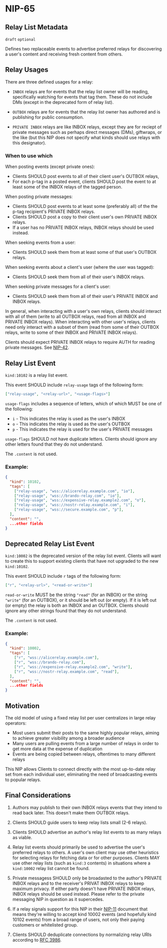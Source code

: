 NIP-65
======

Relay List Metadata
-------------------

`draft` `optional`

Defines two replaceable events to advertise preferred relays for discovering a user's content and receiving fresh content from others.

Relay Usages
------------

There are three defined usages for a relay:

- `INBOX` relays are for events that the relay list owner will be reading, specifically watching for events that tag them. These do not include DMs (except in the deprecated form of relay list).

- `OUTBOX` relays are for events that the relay list owner has authored and is publishing for public consumption.

- `PRIVATE INBOX` relays are like INBOX relays, except they are for reciept of private messages such as perhaps direct messages (DMs), giftwraps, or the like (but this NIP does not specify what kinds should use relays with this designator).

### When to use which

When posting events (except private ones):

- Clients SHOULD post events to all of their client user's OUTBOX relays,
- For each p-tag in a posted event, clients SHOULD post the event to at least some of the INBOX relays of the tagged person.

When posting private messages:

- Clients SHOULD post events to at least some (preferably all) of the the p-tag recipient's PRIVATE INBOX relays.
- Clients SHOULD post a copy to their client user's own PRIVATE INBOX relays.
- If a user has no PRIVATE INBOX relays, INBOX relays should be used instead.

When seeking events from a user:

- Clients SHOULD seek them from at least some of that user's OUTBOX relays.

When seeking events about a client's user (where the user was tagged):

- Clients SHOULD seek them from all of their user's INBOX relays.

When seeking private messages for a client's user:

- Clients SHOULD seek them from all of their user's PRIVATE INBOX and INBOX relays.

In general, when interacting with a user's own relays, clients should interact with all of them (write to all OUTBOX relays, read from all INBOX and PRIVATE INBOX relays). When interacting with other user's relays, clients need only interact with a subset of them (read from some of their OUTBOX relays, write to some of their INBOX and PRIVATE INBOX relays).

Clients should expect PRIVATE INBOX relays to require AUTH for reading private messages. See [NIP-42](42.md).

Relay List Event
----------------

`kind:10102` is a relay list event.

This event SHOULD include `relay-usage` tags of the following form:

```json
["relay-usage", "<relay-url>", "<usage-flags>"]
```

`usage-flags` includes a sequence of letters, which of which MUST be one of the following:

- `i` - This indicates the relay is used as the user's INBOX
- `o` - This indicates the relay is used as the user's OUTBOX
- `p` - This indicates the relay is used for the user's PRIVATE messages

`usage-flags` SHOULD not have duplicate letters. Clients should ignore any other letters found that they do not understand.

The `.content` is not used.

### Example:

```json
{
  "kind": 10102,
  "tags": [
    ["relay-usage", "wss://alicerelay.example.com", "io"],
    ["relay-usage", "wss://brando-relay.com", "io"],
    ["relay-usage", "wss://expensive-relay.example2.com", "o"],
    ["relay-usage", "wss://nostr-relay.example.com", "i"],
    ["relay-usage", "wss://secure.example.com", "p"],
  ],
  "content": "",
  ...other fields
}
```

Deprecated Relay List Event
---------------------------

`kind:10002` is the deprecated version of the relay list event. Clients will want to create this to support existing clients that have not upgraded to the new `kind:10102`.

This event SHOULD include `r` tags of the following form:

```json
["r", "<relay-url>", "<read-or-write>"]
```
`read-or-write` MUST be the string `"read"` (for an INBOX) or the string `"write"` (for an OUTBOX), or it should be left out (or empty). If it is left out (or empty) the relay is both an INBOX and an OUTBOX. Clients should ignore any other strings found that they do not understand.

The `.content` is not used.

### Example:

```json
{
  "kind": 10002,
  "tags": [
    ["r", "wss://alicerelay.example.com"],
    ["r", "wss://brando-relay.com"],
    ["r", "wss://expensive-relay.example2.com", "write"],
    ["r", "wss://nostr-relay.example.com", "read"],
  ],
  "content": "",
  ...other fields
}
```

## Motivation

The old model of using a fixed relay list per user centralizes in large relay operators:

  - Most users submit their posts to the same highly popular relays, aiming to achieve greater visibility among a broader audience
  - Many users are pulling events from a large number of relays in order to get more data at the expense of duplication
  - Events are being copied between relays, oftentimes to many different relays

This NIP allows Clients to connect directly with the most up-to-date relay set from each individual user, eliminating the need of broadcasting events to popular relays.

## Final Considerations

1. Authors may publish to their own INBOX relays events that they intend to read back later. This doesn't make them OUTBOX relays.

2. Clients SHOULD guide users to keep relay lists small (2-6 relays).

3. Clients SHOULD advertise an author's relay list events to as many relays as viable.

4. Relay list events should primarily be used to advertise the user's preferred relays to others. A user's own client may use other heuristics for selecting relays for fetching data or for other purposes. Clients MAY use other relay lists (such as `kind:3` contents) in situations where a `kind:10002` relay list cannot be found.

5. Private messagess SHOULD only be broadasted to the author's PRIVATE INBOX relays and to the receiver's PRIVAT INBOX relays to keep maximum privacy. If either party doesn't have PRIVATE INBOX relays, INBOX relays should be used instead. Please refer to the private messaging NIP in question as it supercedes.

6. If a relay signals support for this NIP in their [NIP-11](11.md) document that means they're willing to accept kind 10002 events (and hopefully kind 10102 events) from a broad range of users, not only their paying customers or whitelisted group.

7. Clients SHOULD deduplicate connections by normalizing relay URIs according to [RFC 3986](https://datatracker.ietf.org/doc/html/rfc3986#section-6).
